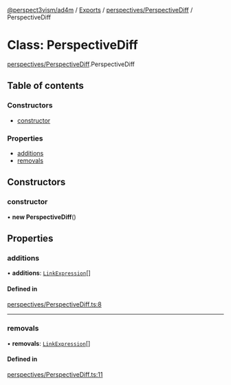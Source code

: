 [@perspect3vism/ad4m](../README.md) / [Exports](../modules.md) / [perspectives/PerspectiveDiff](../modules/perspectives_PerspectiveDiff.md) / PerspectiveDiff

# Class: PerspectiveDiff

[perspectives/PerspectiveDiff](../modules/perspectives_PerspectiveDiff.md).PerspectiveDiff

## Table of contents

### Constructors

- [constructor](perspectives_PerspectiveDiff.PerspectiveDiff.md#constructor)

### Properties

- [additions](perspectives_PerspectiveDiff.PerspectiveDiff.md#additions)
- [removals](perspectives_PerspectiveDiff.PerspectiveDiff.md#removals)

## Constructors

### constructor

• **new PerspectiveDiff**()

## Properties

### additions

• **additions**: [`LinkExpression`](links_Links.LinkExpression.md)[]

#### Defined in

[perspectives/PerspectiveDiff.ts:8](https://github.com/perspect3vism/ad4m-executor/blob/5a19b63d/core/src/perspectives/PerspectiveDiff.ts#L8)

___

### removals

• **removals**: [`LinkExpression`](links_Links.LinkExpression.md)[]

#### Defined in

[perspectives/PerspectiveDiff.ts:11](https://github.com/perspect3vism/ad4m-executor/blob/5a19b63d/core/src/perspectives/PerspectiveDiff.ts#L11)
